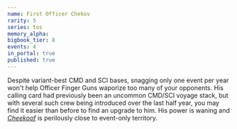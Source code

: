 ```yaml
---
name: First Officer Chekov
rarity: 5
series: tos
memory_alpha:
bigbook_tier: 8
events: 4
in_portal: true
published: true
---
```


Despite variant-best CMD and SCI bases, snagging only one event per year won't help Officer Finger Guns waporize too many of your opponents. His calling card had previously been an uncommon CMD/SCI voyage stack, but with several such crew being introduced over the last half year, you may find it easier than before to find an upgrade to him. His power is waning and [_Cheekoof_](https://www.youtube.com/watch?v=qE3jS1sl-So) is perilously close to event-only territory.
